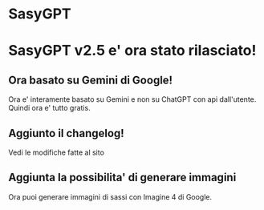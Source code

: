 # SasyGPT

# SasyGPT v2.5 e' ora stato rilasciato!

## Ora basato su Gemini di Google!
Ora e' interamente basato su Gemini e non su ChatGPT con api dall'utente.
Quindi ora e' tutto gratis.

## Aggiunto il changelog!
Vedi le modifiche fatte al sito

## Aggiunta la possibilita' di generare immagini
Ora puoi generare immagini di sassi con Imagine 4 di Google.
